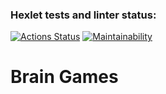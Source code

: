 ### Hexlet tests and linter status:
[![Actions Status](https://github.com/AlexanderUridin/python-project-49/actions/workflows/hexlet-check.yml/badge.svg)](https://github.com/AlexanderUridin/python-project-49/actions)
[![Maintainability](https://api.codeclimate.com/v1/badges/c66a3383368b8cc29076/maintainability)](https://codeclimate.com/github/AlexanderUridin/python-project-49/maintainability)

# Brain Games
